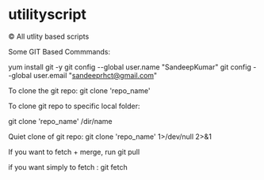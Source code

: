 # utilityscript
:copyright: All utlity based scripts


Some GIT Based Commmands:

  yum install git -y
  git config --global user.name "SandeepKumar"
  git config --global user.email "sandeeprhct@gmail.com"

To clone the git repo:
git clone 'repo_name'

To clone git repo to specific local folder:

git clone 'repo_name' /dir/name

Quiet clone of git repo:
git clone 'repo_name' 1>/dev/null 2>&1

If you want to fetch + merge, run
git pull

if you want simply to fetch :
git fetch



